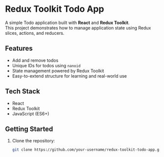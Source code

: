 # Redux Toolkit Todo App

A simple Todo application built with **React** and **Redux Toolkit**.  
This project demonstrates how to manage application state using Redux slices, actions, and reducers.  

## Features
- Add and remove todos
- Unique IDs for todos using `nanoid`
- State management powered by Redux Toolkit
- Easy-to-extend structure for learning and real-world use

## Tech Stack
- React
- Redux Toolkit
- JavaScript (ES6+)

## Getting Started
1. Clone the repository:
   ```bash
   git clone https://github.com/your-username/redux-toolkit-todo-app.git
